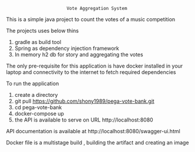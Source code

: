                            Vote Aggregation System
                           
This is a simple java project to count the votes of a music competition 

The projects uses below thins

1. gradle as build tool
2. Spring as dependency injection framework
3. In memory h2 db for story and aggregating the votes

The only pre-requisite for this application is have docker installed in your laptop 
and connectivity to the internet to fetch required dependencies

To run the application

1. create a directory
2. git pull https://github.com/shony1989/pega-vote-bank.git
3. cd pega-vote-bank
4. docker-compose up
5. the API is available to serve on URL http://localhost:8080

API documentation is available at http://localhost:8080/swagger-ui.html

Docker file is a multistage build , building the artifact and creating an image

